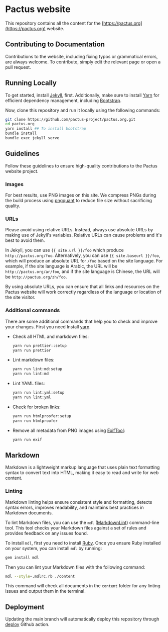 # Pactus website

This repository contains all the content for the [https://pactus.org](https://pactus.org) website.

## Contributing to Documentation

Contributions to the website, including fixing typos or grammatical errors, are always welcome.
To contribute, simply edit the relevant page or open a pull request.

## Running Locally

To get started, install [Jekyll](https://jekyllrb.com/docs/installation/), first.
Additionally, make sure to install [Yarn](https://yarnpkg.com/)
for efficient dependency management, including [Bootstrap](https://getbootstrap.com/).

Now, clone this repository and run it locally using the following commands:

```zsh
git clone https://github.com/pactus-project/pactus.org.git
cd pactus.org
yarn install ## To install bootstrap
bundle install
bundle exec jekyll serve
```

## Guidelines

Follow these guidelines to ensure high-quality contributions to the Pactus website project.

### Images

For best results, use PNG images on this site.
We compress PNGs during the build process using [pngquant](https://pngquant.org/) to reduce file size without sacrificing quality.

### URLs

Please avoid using relative URLs. Instead, always use absolute URLs by making use of Jekyll's variables.
Relative URLs can cause problems and it's best to avoid them.

In Jekyll, you can use `{{ site.url }}/foo` which produce `http://pactus.org/foo`.
Alternatively, you can use `{{ site.baseurl }}/foo`, which will produce an absolute URL for `/foo` based on the site language.
For example, if the site language is Arabic, the URL will be `http://pactus.org/ar/foo`,
and if the site language is Chinese, the URL will be `http://pactus.org/zh/foo`.

By using absolute URLs, you can ensure that all links and resources on the Pactus website will work correctly
regardless of the language or location of the site visitor.

### Additional commands

There are some additional commands that help you to check and improve your changes.
First you need Install [yarn](https://yarnpkg.com/).

- Check all HTML and markdown files:

  ```bash
  yarn run prettier::setup
  yarn run prettier
  ```

- Lint markdown files:

  ```bash
  yarn run lint:md:setup
  yarn run lint:md
  ```

- Lint YAML files:

  ```bash
  yarn run lint:yml:setup
  yarn run lint:yml
  ```

- Check for broken links:

  ```bash
  yarn run htmlproofer:setup
  yarn run htmlproofer
  ```

- Remove all metadata from PNG images using [ExifTool](https://exiftool.org/):

  ```bash
  yarn run exif
  ```

## Markdown

Markdown is a lightweight markup language that uses plain text formatting syntax to convert text into HTML,
making it easy to read and write for web content.

### Linting

Markdown linting helps ensure consistent style and formatting, detects syntax errors, improves readability,
and maintains best practices in Markdown documents.

To lint Markdown files, you can use the `mdl` ([MarkdownLint](https://github.com/DavidAnson/markdownlint)) command-line tool.
This tool checks your Markdown files against a set of rules and provides feedback on any issues found.

To install `mdl`, first you need to install [Ruby](https://www.ruby-lang.org/en/documentation/installation/).
Once you ensure Ruby installed on your system, you can install `mdl` by running:

```sh
gem install mdl
```

Then you can lint your Markdown files with the following command:

```sh
mdl --style=.mdlrc.rb ./content
```

This command will check all documents in the `content` folder for any linting issues and output them in the terminal.

## Deployment

Updating the main branch will automatically deploy this repository through [deploy](.github/workflows/deploy.yml) Github action.
